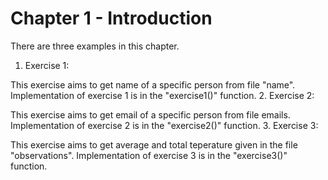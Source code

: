 # Chapter 1 - Introduction

There are three examples in this chapter.
1. Exercise 1:

This exercise aims to get name of a specific person from file "name".
Implementation of exercise 1 is in the "exercise1()" function.
2. Exercise 2:

This exercise aims to get email of a specific person from file emails.
Implementation of exercise 2 is in the "exercise2()" function.
3. Exercise 3:

This exercise aims to get average and total teperature given in the file "observations".
Implementation of exercise 3 is in the "exercise3()" function.
